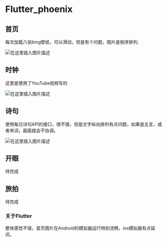 # Flutter_phoenix

## 首页
 每次加载八张bing壁纸，可以滑动，但是有个问题，图片是倒序排列.
 
![在这里插入图片描述](https://img-blog.csdnimg.cn/20191115150900228.png?x-oss-process=image/watermark,type_ZmFuZ3poZW5naGVpdGk,shadow_10,text_aHR0cHM6Ly9ibG9nLmNzZG4ubmV0L0xpdXl1bnNvbG8=,size_16,color_FFFFFF,t_70)
## 时钟
  这里是使用了YouTube视频写的
  
![在这里插入图片描述](https://img-blog.csdnimg.cn/20191115151734404.png?x-oss-process=image/watermark,type_ZmFuZ3poZW5naGVpdGk,shadow_10,text_aHR0cHM6Ly9ibG9nLmNzZG4ubmV0L0xpdXl1bnNvbG8=,size_16,color_FFFFFF,t_70)
## 诗句
  使用每日诗句API的接口，很不错，但是文字纵向排列有点问题，如果是五言，或者宋词，画面就会不协调。
  
![在这里插入图片描述](https://img-blog.csdnimg.cn/20191115151932754.png?x-oss-process=image/watermark,type_ZmFuZ3poZW5naGVpdGk,shadow_10,text_aHR0cHM6Ly9ibG9nLmNzZG4ubmV0L0xpdXl1bnNvbG8=,size_16,color_FFFFFF,t_70)

## 开眼
 待完成
## 旅拍
 待完成

### 关于Flutter
 整体感觉不错，首页图片在Android的模拟器运行特别流畅，ios模拟器有点延迟。
 
